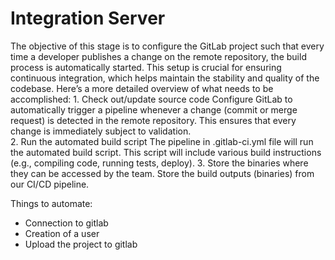 # Integration Server
The objective of this stage is to configure the GitLab project such that every time a developer publishes a change on the remote repository, the build process is automatically started. This setup is crucial for ensuring continuous integration, which helps maintain the stability and quality of the codebase. Here’s a more detailed overview of what needs to be accomplished:
    1. Check out/update source code
    Configure GitLab to automatically trigger a pipeline whenever a change (commit or merge request) is detected in the remote repository. This ensures that every change is immediately subject to validation. <br>
    2. Run the automated build script
    The pipeline in .gitlab-ci.yml file will run the automated build script. This script will include various build instructions (e.g., compiling code, running tests, deploy).
    3. Store the binaries where they can be accessed by the team.
    Store the build outputs (binaries) from our CI/CD pipeline.


Things to automate:
- Connection to gitlab
- Creation of a user
- Upload the project to gitlab 